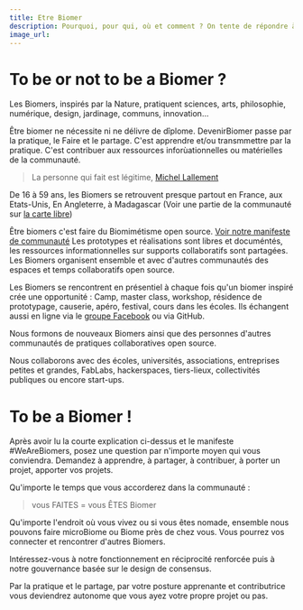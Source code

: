 ```yaml
---
title: Etre Biomer
description: Pourquoi, pour qui, où et comment ? On tente de répondre à vos interrogations
image_url:
---
```


# To be or not to be a Biomer ?

Les Biomers, inspirés par la Nature, pratiquent sciences, arts, philosophie, numérique, design, jardinage, communs, innovation...

Être biomer ne nécessite ni ne délivre de dîplome. DevenirBiomer passe par la pratique, le Faire et le partage. C'est apprendre et/ou transmmettre par la pratique. C'est contribuer aux ressources inforùationnelles ou matérielles de la communauté. 

> La personne qui fait est légitime, [Michel Lallement](https://fr.wikipedia.org/wiki/Michel_Lallement)

De 16 à 59 ans, les Biomers se retrouvent presque partout en France, aux Etats-Unis, En Angleterre, à Madagascar (Voir une partie de la communauté sur [la carte libre](http://umap.openstreetmap.fr/fr/map/we-are-biomers-map_52928#3/48.11/-1.58))

Être biomers c'est faire du Biomimétisme open source. [Voir notre manifeste de communauté](https://lebiome.github.io/#LeBiome/manifesto) 
Les prototypes et réalisations sont libres et documéntés, les ressources informationnelles sur supports collaboratifs sont partagées. Les Biomers organisent ensemble et avec d'autres communautés des espaces et temps collaboratifs open source.

Les Biomers se rencontrent en présentiel à chaque fois qu'un biomer inspiré crée une opportunité : Camp, master class, workshop, résidence de prototypage, causerie, apéro, festival, cours dans les écoles.
Ils échangent aussi en ligne via le [groupe Facebook](https://www.facebook.com/groups/BioMakers/) ou via GitHub.

Nous formons de nouveaux Biomers ainsi que des personnes d'autres communautés de pratiques collaboratives open source.

Nous collaborons avec des écoles, universités, associations, entreprises petites et grandes, FabLabs, hackerspaces, tiers-lieux, collectivités publiques ou encore start-ups.

# To be a Biomer !

Après avoir lu la courte explication ci-dessus et le manifeste #WeAreBiomers, posez une question par n'importe moyen qui vous conviendra. Demandez à apprendre, à partager, à contribuer, à porter un projet, apporter vos projets.

Qu'importe le temps que vous accorderez dans la communauté :
> vous FAITES = vous ÊTES Biomer

Qu'importe l'endroit où vous vivez ou si vous êtes nomade, ensemble nous pouvons faire microBiome ou Biome près de chez vous. Vous pourrez vos connecter et rencontrer d'autres Biomers.

Intéressez-vous à notre fonctionnement en réciprocité renforcée puis à notre gouvernance basée sur le design de consensus.

Par la pratique et le partage, par votre posture apprenante et contributrice vous deviendrez autonome que vous ayez votre propre projet ou pas.
